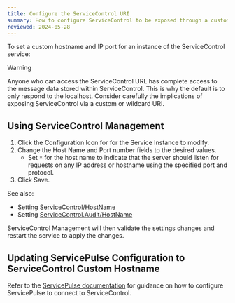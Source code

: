 ```yaml
---
title: Configure the ServiceControl URI
summary: How to configure ServiceControl to be exposed through a custom hostname and IP port
reviewed: 2024-05-28
---
```


To set a custom hostname and IP port for an instance of the ServiceControl service:

> [!WARNING]
> Anyone who can access the ServiceControl URL has complete access to the message data stored within ServiceControl. This is why the default is to only respond to the localhost. Consider carefully the implications of exposing ServiceControl via a custom or wildcard URI.

## Using ServiceControl Management

 1. Click the Configuration Icon for for the Service Instance to modify.
 1. Change the Host Name and Port number fields to the desired values.
    - Set `*` for the host name to indicate that the server should listen for requests on any IP address or hostname using the specified port and protocol.
 1. Click Save.

See also:

- Setting [ServiceControl/HostName](/servicecontrol/servicecontrol-instances/configuration.md#host-settings-servicecontrolhostname)
- Setting [ServiceControl.Audit/HostName](/servicecontrol/audit-instances/configuration.md#host-settings-servicecontrol-audithostname)
 
ServiceControl Management will then validate the settings changes and restart the service to apply the changes.


## Updating ServicePulse Configuration to ServiceControl Custom Hostname

Refer to the [ServicePulse documentation](/servicepulse/host-config.md#configuring-connections-via-the-servicepulse-ui) for guidance on how to configure ServicePulse to connect to ServiceControl.
